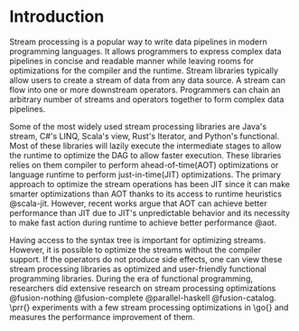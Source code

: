 # Introduction

Stream processing is a popular way to write data pipelines in modern programming languages. 
It allows programmers to express complex data pipelines in concise and readable manner while 
leaving rooms for optimizations for the compiler and the runtime.
Stream libraries typically allow users to create a stream of data from any data source.
A stream can flow into one or more downstream operators.
Programmers can chain an arbitrary number of streams and operators together to form complex data pipelines. 

Some of the most widely used stream processing libraries are Java's stream, C#'s LINQ, Scala's view, Rust's Iterator, and Python's functional.
Most of these libraries will lazily execute the intermediate stages to allow the runtime to optimize the DAG to allow faster execution.
These libraries relies on them compiler to perform ahead-of-time(AOT) optimizations or language runtime to perform just-in-time(JIT) optimizations.
The primary approach to optimize the stream operations has been JIT since it can make smarter optimizations than AOT thanks to its access to runtime heuristics @scala-jit.
However, recent works argue that AOT can achieve better performance than JIT due to JIT's unpredictable behavior and its necessity to make fast 
action during runtime to achieve better performance @aot.

Having access to the syntax tree is important for optimizing streams. However, it is possible to optimize the streams without the compiler support.
If the operators do not produce side effects, one can view these stream processing libraries as optimized and user-friendly functional programming libraries.
During the era of functional programming, researchers did extensive research on stream processing optimizations @fusion-nothing @fusion-complete @parallel-haskell @fusion-catalog. 
\prr{} experiments with a few stream processing optimizations in \go{} and measures the performance improvement of them.
